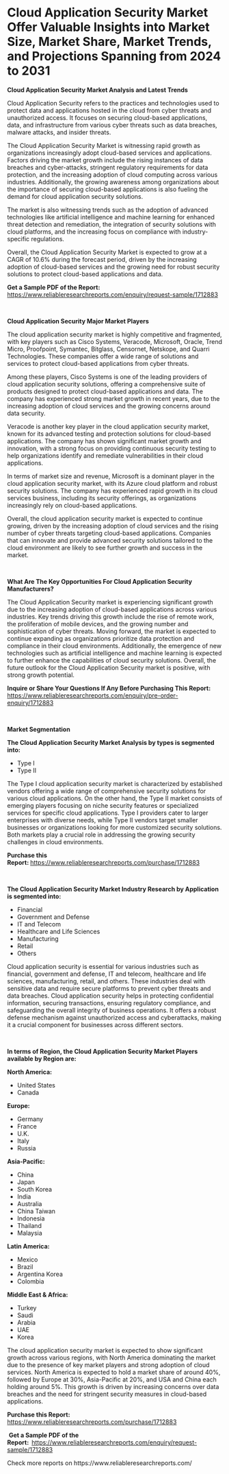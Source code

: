 <p><h1>Cloud Application Security Market Offer Valuable Insights into Market Size, Market Share, Market Trends, and Projections Spanning from 2024 to 2031</h1></p><p><strong>Cloud Application Security Market Analysis and Latest Trends</strong></p>
<p><p>Cloud Application Security refers to the practices and technologies used to protect data and applications hosted in the cloud from cyber threats and unauthorized access. It focuses on securing cloud-based applications, data, and infrastructure from various cyber threats such as data breaches, malware attacks, and insider threats.</p><p>The Cloud Application Security Market is witnessing rapid growth as organizations increasingly adopt cloud-based services and applications. Factors driving the market growth include the rising instances of data breaches and cyber-attacks, stringent regulatory requirements for data protection, and the increasing adoption of cloud computing across various industries. Additionally, the growing awareness among organizations about the importance of securing cloud-based applications is also fueling the demand for cloud application security solutions.</p><p>The market is also witnessing trends such as the adoption of advanced technologies like artificial intelligence and machine learning for enhanced threat detection and remediation, the integration of security solutions with cloud platforms, and the increasing focus on compliance with industry-specific regulations.</p><p>Overall, the Cloud Application Security Market is expected to grow at a CAGR of 10.6% during the forecast period, driven by the increasing adoption of cloud-based services and the growing need for robust security solutions to protect cloud-based applications and data.</p></p>
<p><strong>Get a Sample PDF of the Report:&nbsp;</strong> <a href="https://www.reliableresearchreports.com/enquiry/request-sample/1712883">https://www.reliableresearchreports.com/enquiry/request-sample/1712883</a></p>
<p>&nbsp;</p>
<p><strong>Cloud Application Security Major Market Players</strong></p>
<p><p>The cloud application security market is highly competitive and fragmented, with key players such as Cisco Systems, Veracode, Microsoft, Oracle, Trend Micro, Proofpoint, Symantec, Bitglass, Censornet, Netskope, and Quarri Technologies. These companies offer a wide range of solutions and services to protect cloud-based applications from cyber threats.</p><p>Among these players, Cisco Systems is one of the leading providers of cloud application security solutions, offering a comprehensive suite of products designed to protect cloud-based applications and data. The company has experienced strong market growth in recent years, due to the increasing adoption of cloud services and the growing concerns around data security.</p><p>Veracode is another key player in the cloud application security market, known for its advanced testing and protection solutions for cloud-based applications. The company has shown significant market growth and innovation, with a strong focus on providing continuous security testing to help organizations identify and remediate vulnerabilities in their cloud applications.</p><p>In terms of market size and revenue, Microsoft is a dominant player in the cloud application security market, with its Azure cloud platform and robust security solutions. The company has experienced rapid growth in its cloud services business, including its security offerings, as organizations increasingly rely on cloud-based applications.</p><p>Overall, the cloud application security market is expected to continue growing, driven by the increasing adoption of cloud services and the rising number of cyber threats targeting cloud-based applications. Companies that can innovate and provide advanced security solutions tailored to the cloud environment are likely to see further growth and success in the market.</p></p>
<p>&nbsp;</p>
<p><strong>What Are The Key Opportunities For Cloud Application Security Manufacturers?</strong></p>
<p><p>The Cloud Application Security market is experiencing significant growth due to the increasing adoption of cloud-based applications across various industries. Key trends driving this growth include the rise of remote work, the proliferation of mobile devices, and the growing number and sophistication of cyber threats. Moving forward, the market is expected to continue expanding as organizations prioritize data protection and compliance in their cloud environments. Additionally, the emergence of new technologies such as artificial intelligence and machine learning is expected to further enhance the capabilities of cloud security solutions. Overall, the future outlook for the Cloud Application Security market is positive, with strong growth potential.</p></p>
<p><strong>Inquire or Share Your Questions If Any Before Purchasing This Report:</strong> <a href="https://www.reliableresearchreports.com/enquiry/pre-order-enquiry/1712883">https://www.reliableresearchreports.com/enquiry/pre-order-enquiry/1712883</a></p>
<p>&nbsp;</p>
<p><strong>Market Segmentation</strong></p>
<p><strong>The Cloud Application Security Market Analysis by types is segmented into:</strong></p>
<p><ul><li>Type I</li><li>Type II</li></ul></p>
<p><p>The Type I cloud application security market is characterized by established vendors offering a wide range of comprehensive security solutions for various cloud applications. On the other hand, the Type II market consists of emerging players focusing on niche security features or specialized services for specific cloud applications. Type I providers cater to larger enterprises with diverse needs, while Type II vendors target smaller businesses or organizations looking for more customized security solutions. Both markets play a crucial role in addressing the growing security challenges in cloud environments.</p></p>
<p><strong>Purchase this Report:&nbsp;</strong><a href="https://www.reliableresearchreports.com/purchase/1712883">https://www.reliableresearchreports.com/purchase/1712883</a></p>
<p>&nbsp;</p>
<p><strong>The Cloud Application Security Market Industry Research by Application is segmented into:</strong></p>
<p><ul><li>Financial</li><li>Government and Defense</li><li>IT and Telecom</li><li>Healthcare and Life Sciences</li><li>Manufacturing</li><li>Retail</li><li>Others</li></ul></p>
<p><p>Cloud application security is essential for various industries such as financial, government and defense, IT and telecom, healthcare and life sciences, manufacturing, retail, and others. These industries deal with sensitive data and require secure platforms to prevent cyber threats and data breaches. Cloud application security helps in protecting confidential information, securing transactions, ensuring regulatory compliance, and safeguarding the overall integrity of business operations. It offers a robust defense mechanism against unauthorized access and cyberattacks, making it a crucial component for businesses across different sectors.</p></p>
<p>&nbsp;</p>
<p><strong>In terms of Region, the Cloud Application Security Market Players available by Region are:</strong></p>
<p>
    <p> <strong> North America: </strong>
        <ul>
            <li>United States</li>
            <li>Canada</li>
        </ul>
        </p> 
    <p> <strong> Europe: </strong>
        <ul>
            <li>Germany</li>
            <li>France</li>
            <li>U.K.</li>
            <li>Italy</li>
            <li>Russia</li>
        </ul>
        </p> 
    <p> <strong> Asia-Pacific: </strong>
        <ul>
            <li>China</li>
            <li>Japan</li>
            <li>South Korea</li>
            <li>India</li>
            <li>Australia</li>
            <li>China Taiwan</li>
            <li>Indonesia</li>
            <li>Thailand</li>
            <li>Malaysia</li>
        </ul>
        </p> 
    <p> <strong> Latin America: </strong>
        <ul>
            <li>Mexico</li>
            <li>Brazil</li>
            <li>Argentina Korea</li>
            <li>Colombia</li>
        </ul>
        </p> 
    <p> <strong> Middle East & Africa: </strong>
        <ul>
            <li>Turkey</li>
            <li>Saudi</li>
            <li>Arabia</li>
            <li>UAE</li>
            <li>Korea</li>
        </ul>
    </p>
    </p>
<p><p>The cloud application security market is expected to show significant growth across various regions, with North America dominating the market due to the presence of key market players and strong adoption of cloud services. North America is expected to hold a market share of around 40%, followed by Europe at 30%, Asia-Pacific at 20%, and USA and China each holding around 5%. This growth is driven by increasing concerns over data breaches and the need for stringent security measures in cloud-based applications.</p></p>
<p><strong>Purchase this Report: </strong><a href="https://www.reliableresearchreports.com/purchase/1712883">https://www.reliableresearchreports.com/purchase/1712883</a></p>
<p>&nbsp;<strong>Get a Sample PDF of the Report:&nbsp;&nbsp;</strong><a href="https://www.reliableresearchreports.com/enquiry/request-sample/1712883">https://www.reliableresearchreports.com/enquiry/request-sample/1712883</a></p>
<p><strong></strong></p>
<p>Check more reports on https://www.reliableresearchreports.com/</p>